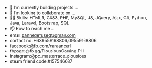 - 🌱 I’m currently building projects ...
- 💞️ I’m looking to collaborate on ...
- 👨‍💻 Skills: HTML5, CSS3, PHP, MySQL, JS, JQuery, Ajax, C#, Python, Java, Laravel, Bootstrap, SQL
- 📫 How to reach me ...
- email:bannedefused@gmail.com
- contact no. +639559168806/09559168806
- facebook:@fb.com/caraancarl
- fbpage:@fb.gg/PlousiousGaming.PH
- instagram:@pc_masterrace_plousious
- steam friend code:#157546687

<!---
CarlCaraan/CarlCaraan is a ✨ special ✨ repository because its `README.md` (this file) appears on your GitHub profile.
You can click the Preview link to take a look at your changes.
--->
